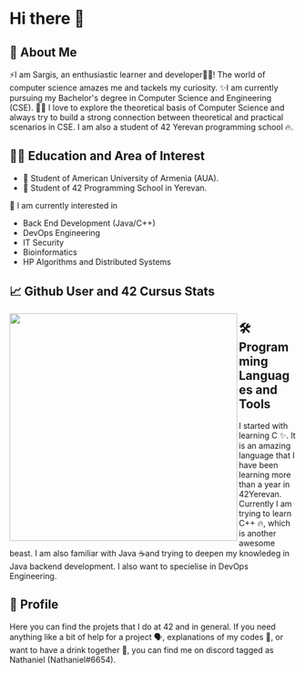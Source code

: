 # Hi there 👋

## 🚀 About Me

⚡I am Sargis, an enthusiastic learner and developer👩‍💻! The world of computer science amazes 
me and tackels my curiosity. ✨I am currently pursuing my Bachelor's degree in Computer Science and 
Engineering (CSE). 👨‍🎓 I love to explore the theoretical basis of Computer Science and
always try to build a strong connection between theoretical and practical scenarios in CSE. 
I am also a student of 42 Yerevan programming school 🔥. 

## 👨‍🎓 Education and Area of Interest

- 🔭 Student of American University of Armenia (AUA).
- 🌱 Student of 42 Programming School in Yerevan.

🎇 I am currently interested in

- Back End Development (Java/C++)
- DevOps Engineering
- IT Security
- Bioinformatics 
- HP Algorithms and Distributed Systems

## 📈 Github User and 42 Cursus Stats
<div style="margin-bottom: 15px">
<p align="center">
	
  <a href="https://github.com/Sargis-Hovsepyan">
    <img src="https://github-readme-stats.vercel.app/api?username=Sargis-Hovsepyan&count_private=true&show_icons=true&theme=dark"
	align="left"
	width="400">
  </a>
</p>
</div>

## 🛠️Programming Languages and Tools

I started with learning C ✨. It is an amazing language that I have been learning more than a year in 42Yerevan.
Currently I am trying to learn C++ 🔥, which is another awesome beast. I am also familiar with Java ☕and trying to deepen my knowledeg in 
Java backend development. I also want to specielise in DevOps Engineering.

## 🙂 Profile

Here you can find the projets that I do at 42 and in general. If you need anything like a bit of help for a 
project 🗣️, explanations of my codes 💬, or want to have a drink together 🍻, you can find me on 
discord tagged as Nathaniel (Nathaniel#6654).
